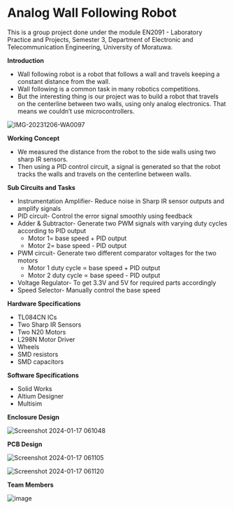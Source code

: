 # Analog Wall Following Robot
This is a group project done under the module EN2091 - Laboratory Practice and Projects, Semester 3, Department of Electronic and Telecommunication Engineering, University of Moratuwa. 

**Introduction**

*  Wall following robot is a robot that follows a wall and travels keeping a constant distance from the wall. 
*  Wall following is a common task in many robotics competitions.
*  But the interesting thing is our project was to build a robot that travels on the centerline between two walls, using only analog electronics. That means we couldn’t use microcontrollers.

![IMG-20231206-WA0097](https://github.com/LasithaAmarasinghe/Analog-Wall-Follow-Robot/assets/106037441/241e426e-1c0c-4cf3-a58a-3e9705a20f41)

**Working Concept**

*  We measured the distance from the robot to the side walls using two sharp IR sensors. 
*  Then using a PID control circuit, a signal is generated so that the robot tracks the walls and travels on the centerline between walls.

**Sub Circuits and Tasks**

* Instrumentation Amplifier- Reduce noise in Sharp IR sensor outputs and amplify signals
* PID circuit- Control the error signal smoothly using feedback
* Adder & Subtractor- Generate two PWM signals with varying duty cycles according to PID output
	* Motor 1= base speed + PID output
	* Motor 2= base speed - PID output
* PWM circuit- Generate two different comparator voltages for the two motors
	* Motor 1 duty cycle ∝ base speed + PID output
	* Motor 2 duty cycle ∝ base speed - PID output
* Voltage Regulator- To get 3.3V and 5V for required parts accordingly
* Speed Selector- Manually control the base speed

**Hardware Specifications**

* TL084CN ICs
* Two Sharp IR Sensors
* Two N20 Motors
* L298N Motor Driver
* Wheels
* SMD resistors
* SMD capacitors

**Software Specifications**

* Solid Works
* Altium Designer
* Multisim

**Enclosure Design**

![Screenshot 2024-01-17 061048](https://github.com/LasithaAmarasinghe/Analog-Wall-Follow-Robot/assets/106037441/194de710-68c9-488a-863e-5720f45de2e3)

**PCB Design**

![Screenshot 2024-01-17 061105](https://github.com/LasithaAmarasinghe/Analog-Wall-Follow-Robot/assets/106037441/3d634f6e-09d5-489e-bc33-8ddfe3addcb4)

![Screenshot 2024-01-17 061120](https://github.com/LasithaAmarasinghe/Analog-Wall-Follow-Robot/assets/106037441/9f6abf7a-bebd-4099-b00e-d726d3bc01c8)

**Team Members**

![image](https://github.com/LasithaAmarasinghe/Analog-Wall-Follow-Robot/assets/106037441/2d9a9b91-cac6-405b-b309-e2aa63132ca0)
